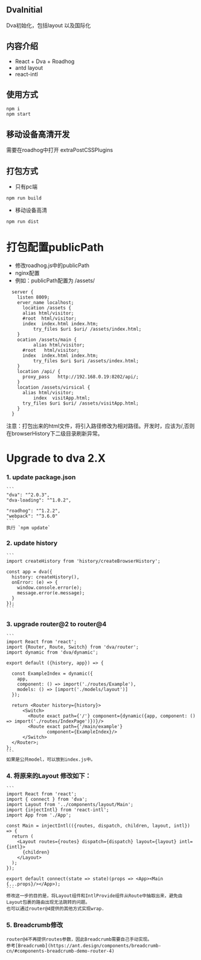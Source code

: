 ## DvaInitial
Dva初始化，包括layout 以及国际化
## 内容介绍
- React + Dva + Roadhog
- antd layout
- react-intl
## 使用方式
```
npm i
npm start
````
## 移动设备高清开发
需要在roadhog中打开 extraPostCSSPlugins
## 打包方式
* 只有pc端
```
npm run build
```
* 移动设备高清
```
npm run dist
```

# 打包配置publicPath
* 修改roadhog.js中的publicPath
* nginx配置
* 例如：publicPath配置为 /assets/
```(javascript)
  server {
    listen 8009;
    erver_name localhost;    
	  location /assets {
      alias html/visitor;
      #root  html/visitor;
      index  index.html index.htm;
		  try_files $uri $uri/ /assets/index.html;
    }
    ocation /assets/main {
		  alias html/visitor;
      #root   html/visitor;
      index  index.html index.htm;
		  try_files $uri $uri /assets/index.html;
    }
    location /api/ {
      proxy_pass   http://192.168.0.19:8202/api/;
    }
    location /assets/virsical {    
      alias html/visitor;
		  index  visitApp.html;
      try_files $uri $uri/ /assets/visitApp.html;
    }
  }
```
注意：打包出来的html文件，将引入路径修改为相对路径。开发时，应该为/,否则在browserHistory下二级目录刷新异常。

# Upgrade to dva 2.X
### 1. update package.json

    ```
    "dva": "^2.0.3",
    "dva-loading": "^1.0.2",
    
    "roadhog": "^1.2.2",
    "webpack": "^3.6.0"
    ```
    执行 `npm update`
### 2. update history
    
    ```
    import createHistory from 'history/createBrowserHistory';
    
    const app = dva({
      history: createHistory(),
      onError: (e) => {
        window.console.error(e);
        message.error(e.message);
      }
    });
    ```
### 3. upgrade router@2 to router@4
    ```
    import React from 'react';
    import {Router, Route, Switch} from 'dva/router';
    import dynamic from 'dva/dynamic';
    
    export default ({history, app}) => {
    
      const ExampleIndex = dynamic({
        app,
        component: () => import('./routes/Example'),
        models: () => [import('./models/layout')]
      });
    
      return <Router history={history}>
          <Switch>
            <Route exact path={'/'} component={dynamic({app, component: () => import('./routes/IndexPage')})}/>
            <Route exact path={'/main/example'}
                   component={ExampleIndex}/>
          </Switch>
      </Router>;
    };
    ```
    如果是公共model，可以放到index.js中。
### 4. 将原来的Layout 修改如下：
    ```
    import React from 'react';
    import { connect } from 'dva';
    import Layout from '../components/layout/Main';
    import {injectIntl} from 'react-intl';
    import App from './App';
    
    const Main = injectIntl(({routes, dispatch, children, layout, intl}) => {
      return (
        <Layout routes={routes} dispatch={dispatch} layout={layout} intl={intl}>
          {children}
        </Layout>
      );
    });
    
    export default connect(state => state)(props => <App><Main {...props}/></App>);
    ```
    修改这一步的目的是，将Layout组件和IntlProvide组件从Route中抽取出来，避免由Layout包裹的路由出现无法跳转的问题。
    也可以通过router@4提供的其他方式实现wrap.
### 5. Breadcrumb修改

    router@4不再提供routes参数，因此Breadcrumb需要自己手动实现。
    参考[Breadcrumb](https://ant.design/components/breadcrumb-cn/#components-breadcrumb-demo-router-4)
